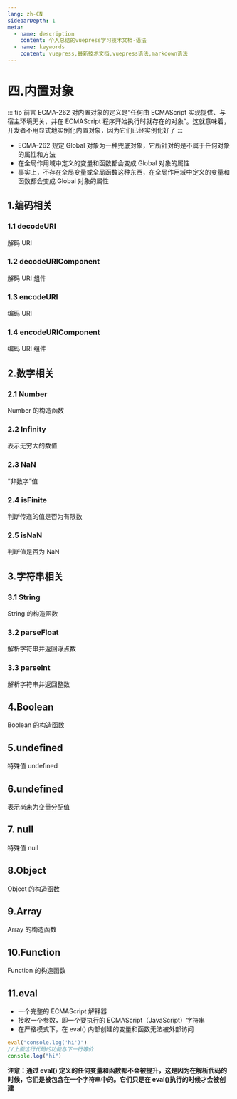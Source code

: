 ```yaml
---
lang: zh-CN
sidebarDepth: 1
meta:
  - name: description
    content: 个人总结的vuepress学习技术文档-语法
  - name: keywords
    content: vuepress,最新技术文档,vuepress语法,markdown语法
---
```


# 四.内置对象

::: tip 前言
ECMA-262 对内置对象的定义是“任何由 ECMAScript 实现提供、与宿主环境无关，并在 ECMAScript 程序开始执行时就存在的对象”。这就意味着，开发者不用显式地实例化内置对象，因为它们已经实例化好了
:::

- ECMA-262 规定 Global 对象为一种兜底对象，它所针对的是不属于任何对象的属性和方法
- 在全局作用域中定义的变量和函数都会变成 Global 对象的属性
- 事实上，不存在全局变量或全局函数这种东西，在全局作用域中定义的变量和函数都会变成 Global 对象的属性

## 1.编码相关

### 1.1 decodeURI

解码 URI

### 1.2 decodeURIComponent

解码 URI 组件

### 1.3 encodeURI

编码 URI

### 1.4 encodeURIComponent

编码 URI 组件

## 2.数字相关

### 2.1 Number

Number 的构造函数

### 2.2 Infinity

表示无穷大的数值

### 2.3 NaN

“非数字”值

### 2.4 isFinite

判断传递的值是否为有限数

### 2.5 isNaN

判断值是否为 NaN

## 3.字符串相关

### 3.1 String

String 的构造函数

### 3.2 parseFloat

解析字符串并返回浮点数

### 3.3 parseInt

解析字符串并返回整数

## 4.Boolean

Boolean 的构造函数

## 5.undefined

特殊值 undefined

## 6.undefined

表示尚未为变量分配值

## 7. null

特殊值 null

## 8.Object

Object 的构造函数

## 9.Array

Array 的构造函数

## 10.Function

Function 的构造函数

## 11.eval

- 一个完整的 ECMAScript 解释器
- 接收一个参数，即一个要执行的 ECMAScript（JavaScript）字符串
- 在严格模式下，在 eval() 内部创建的变量和函数无法被外部访问

```js
eval("console.log('hi')")
//上面这行代码的功能与下一行等价
console.log("hi")
```

**注意：通过 eval() 定义的任何变量和函数都不会被提升，这是因为在解析代码的时候，它们是被包含在一个字符串中的。它们只是在 eval()执行的时候才会被创建**
